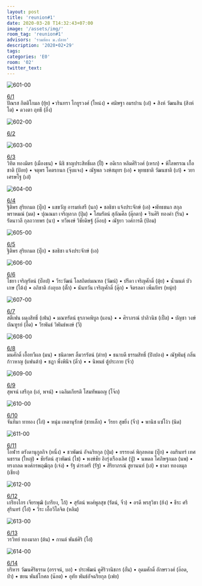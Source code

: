 ```yaml
---
layout: post
title: 'reunion#1'
date: 2020-03-28 T14:32:43+07:00
image: '/assets/img/'
room_tag: 'reunion#1'
advisors: 'รวมห้อง ม.ปลาย'
description: '2020•02•29'
tags:
categories: 'E0'
room: '02'
twitter_text:
---
```

![601-00](https://res.cloudinary.com/dbruw74ms/image/upload/r_8,c_fit,w_760/v1585476267/2020-02-29-601_gc4bnf.png)
<div class="tags">
<a href="{{ 'b-601' | relative_url }}">6/1</a>
</div>
ปัณรส กิตติโกมล (ยุ้ย) •วรินทรา ไกยูรวงศ์ (โหน่ง) • ศมิษฐา อมรปาน (เอ๋) • สิงห์ วัฒนสิน (สิงห์โต) • ดวงตา ฤทธี (อึ่ง)

![602-00](https://res.cloudinary.com/dbruw74ms/image/upload/r_8,c_fit,w_760/v1585476256/2020-02-29-602_meww3f.png)
<div class="tags">
<a href="{{ 'a-602' | relative_url }}">6/2</a>
</div>

![603-00](https://res.cloudinary.com/dbruw74ms/image/upload/r_8,c_fit,w_760/v1585476244/2020-02-29-603_kineuv.png)
<div class="tags">
<a href="{{ '603' | relative_url }}">6/3</a>
</div>
วิทิต ทองมิตร (เมืองธน) • นิธิ ชาญประสิทธิ์ผล (ปิ๊) • อดิเรก หลิมศิริวงศ์ (เหรก) • พิไลพรรณ เกื้อชาติ (ป้อย) • จตุพร โคตรกนก (จุ๊บแจง) • ณัฐพล วงษ์สมุทร (เอ) • พุทธชาติ วัฒนชาติ (เก๋) • วยา เศรษโฐ (เอ๋)

![604-00](https://res.cloudinary.com/dbruw74ms/image/upload/r_8,c_fit,w_760/v1585476222/2020-02-29-604_a2eji4.png)
<div class="tags">
<a href="{{ 'c-604' | relative_url }}">6/4</a>
</div>
ฐิติพร สุริยกมล (ปุ๊ก) • แขขวัญ อารมย์เสรี (นก) • ชลธิชา แจ้งประจักษ์ (เอ) •พัทธชนก สกุลพราหมณ์ (มด) • ปุณณมา เจริญลาภ (ปุ้ม) • โสมรัตน์ สุกัณศีล (ตุ๊กตา) • รินศิริ ทองคำ (ริน) • รัตนาวลี กุลถวายพร (นา) • ทวีพงษ์ วิชัยดิษฐ์ (อ๊อบ) • ณัฐยา วงศ์การดี (ป้อม)

![605-00](https://res.cloudinary.com/dbruw74ms/image/upload/r_8,c_fit,w_760/v1585476210/2020-02-29-605_sl31bn.png)
<div class="tags">
<a href="{{ 'b-605' | relative_url }}">6/5</a>
</div>
ฐิติพร สุริยกมล (ปุ๊ก) • ชลธิชา แจ้งประจักษ์ (เอ)

![606-00](https://res.cloudinary.com/dbruw74ms/image/upload/r_8,c_fit,w_760/v1585476196/2020-02-29-606_chtivu.png)
<div class="tags">
<a href="{{ 'a-606' | relative_url }}">6/6</a>
</div>
ไชยา เจริญรัตน์ (ป๊อป) • วีระวัฒน์ โลสถิตย์มณฑล (วัฒน์) • ปรีดา เจริญศักดิ์ (ตุ้ย) • น้ำมนต์ บัวเกษ (โต้ง) • อภิชาติ ก๋งอุบล (ตั๊ก) • นันทวัน เจริญศักดิ์ (ตุ๊ก) • จิตรลดา เพิ่มภัทร (หนุ่ย)

![607-00](https://res.cloudinary.com/dbruw74ms/image/upload/r_8,c_fit,w_760/v1585476186/2020-02-29-607_br1p18.png)
<div class="tags">
<a href="{{ '607' | relative_url }}">6/7</a>
</div>
สตีเฟน ผดุงสิทธิ์ (เฟ่น) • มณฑรัตน์ ธุรภาคพิบูล (แอน) •  • ศิราภรณ์ ปาลิวนิช (เปิ้ล) • บัญชา วงษ์บัณฑูรย์ (อี๊ด) • วีรพันธ์ วิพันธ์พงษ์ (วี)

![608-00](https://res.cloudinary.com/dbruw74ms/image/upload/r_8,c_fit,w_760/v1585476169/2020-02-29-608_in6mvq.png)
<div class="tags">
<a href="{{ 'a-608' | relative_url }}">6/8</a>
</div>
มนศักดิ์ เอื้อทวีผล (มน) • ชนิดาพร ลิ้มวรรัตน์ (ต่าย) • ธนาบดี ธรรมสิทธิ์ (ปิงปอง) • ณัฐพันธุ์ กลิ่นก้าวหาญ (แฟนต้า) • ชฎา พึ่งพินิจ (ดิ๋ว) •  • นิพนธ์ ตู้ประกาย (จิ๋ว)

![609-00](https://res.cloudinary.com/dbruw74ms/image/upload/r_8,c_fit,w_760/v1585476157/2020-02-29-609_j2o2yh.png)
<div class="tags">
<a href="{{ '609' | relative_url }}">6/9</a>
</div>
สุพจน์ เสรีกุล (เอ๋, พจน์) • เฉลิมเกียรติ โสมทัพมอญ (โจ๊ก)

![610-00](https://res.cloudinary.com/dbruw74ms/image/upload/r_8,c_fit,w_760/v1585476149/2020-02-29-610_o4zf9w.png)
<div class="tags">
<a href="{{ 'b-610' | relative_url }}">6/10</a>
</div>
จันทิมา ทาทอง (ไก่) • หนุ่ม เหตานุรักษ์ (ชายเล็ก) • วีรยา สุขยิ่ง (จิ๋ว) • พานิช แซ่โง้ว (นิด)

![611-00](https://res.cloudinary.com/dbruw74ms/image/upload/r_8,c_fit,w_760/v1585476141/2020-02-29-611_x4aaoj.png)
<div class="tags">
<a href="{{ 'a-611' | relative_url }}">6/11</a>
</div>
โอฬาร ตรังดานุกูลกิจ (หนึ่ง) • ชวพัฒน์ อัจฉริยกุล (ปุ๋ม) • ยรรยงค์ พิกุลหอม (ปุ๊ก) • อมรินทร์ เทศนธรรม (ใหญ่) • ชัยรัตน์ สุวพัฒน์ (ไช) • พงษ์ชัย อิงรุ่งเรืองเลิศ (ปู่) • นพดล โศภิษฐกมล (นพ) • ทรงกลด พงศ์กรพฤฒิกุล (เจ๋ง) • รัฐ ดำรงศรี (รัฐ) • สิริยาภรณ์ สูยานนท์ (เอ๋) • ธาดา ทองลมุล (เชียง)

![612-00](https://res.cloudinary.com/dbruw74ms/image/upload/r_8,c_fit,w_760/v1585476030/2020-02-29-612_sb90yi.png)
<div class="tags">
<a href="{{ '612' | relative_url }}">6/12</a>
</div>
เกรียงไกร เจียรพุฒิ (เกรียง, โก้) • สุรัตน์ พงศ์พูลสุข (รัตน์, จิ๋ว) • อรดี พรสุวิชา (ฮ้ง) • ธีระ ศรีสุรินทร์ (โอ๋) • วีระ เอื้อวิไลจิต (หลิม)

![613-00](https://res.cloudinary.com/dbruw74ms/image/upload/r_8,c_fit,w_760/v1585584733/2020-02-29-613_nrwjxe.png)
<div class="tags">
<a href="{{ '613' | relative_url }}">6/13</a>
</div>
วรวิทย์ ทองมาลา (ต้น) • กานต์ พันธ์ศิริ (โอ๋)

![614-00](https://res.cloudinary.com/dbruw74ms/image/upload/r_8,c_fit,w_760/v1585372109/2020-02-29-614_mcizmv.png)
<div class="tags">
<a href="{{ '614' | relative_url }}">6/14</a>
</div>
บริหาร วัฒนศิริธรรม (อรรจน์, บอ) • ประพัฒน์ คูศิริวานิชกร (อั๋น) • อุดมศักดิ์ อักษรวงศ์ (อ๊อด, ป๋า) • ชยน พันธ์โกศล (น๊อต) • อุทัย พันธ์อัจฉริยกุล (เฟย)
